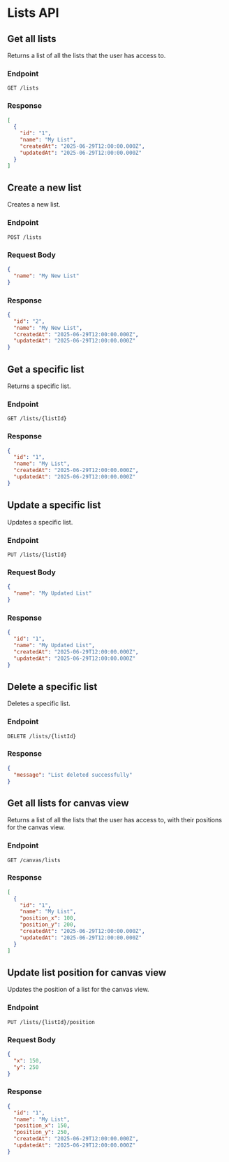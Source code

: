 # Lists API

## Get all lists

Returns a list of all the lists that the user has access to.

### Endpoint

```
GET /lists
```

### Response

```json
[
  {
    "id": "1",
    "name": "My List",
    "createdAt": "2025-06-29T12:00:00.000Z",
    "updatedAt": "2025-06-29T12:00:00.000Z"
  }
]
```

## Create a new list

Creates a new list.

### Endpoint

```
POST /lists
```

### Request Body

```json
{
  "name": "My New List"
}
```

### Response

```json
{
  "id": "2",
  "name": "My New List",
  "createdAt": "2025-06-29T12:00:00.000Z",
  "updatedAt": "2025-06-29T12:00:00.000Z"
}
```

## Get a specific list

Returns a specific list.

### Endpoint

```
GET /lists/{listId}
```

### Response

```json
{
  "id": "1",
  "name": "My List",
  "createdAt": "2025-06-29T12:00:00.000Z",
  "updatedAt": "2025-06-29T12:00:00.000Z"
}
```

## Update a specific list

Updates a specific list.

### Endpoint

```
PUT /lists/{listId}
```

### Request Body

```json
{
  "name": "My Updated List"
}
```

### Response

```json
{
  "id": "1",
  "name": "My Updated List",
  "createdAt": "2025-06-29T12:00:00.000Z",
  "updatedAt": "2025-06-29T12:00:00.000Z"
}
```

## Delete a specific list

Deletes a specific list.

### Endpoint

```
DELETE /lists/{listId}
```

### Response

```json
{
  "message": "List deleted successfully"
}
```

## Get all lists for canvas view

Returns a list of all the lists that the user has access to, with their positions for the canvas view.

### Endpoint

```
GET /canvas/lists
```

### Response

```json
[
  {
    "id": "1",
    "name": "My List",
    "position_x": 100,
    "position_y": 200,
    "createdAt": "2025-06-29T12:00:00.000Z",
    "updatedAt": "2025-06-29T12:00:00.000Z"
  }
]
```

## Update list position for canvas view

Updates the position of a list for the canvas view.

### Endpoint

```
PUT /lists/{listId}/position
```

### Request Body

```json
{
  "x": 150,
  "y": 250
}
```

### Response

```json
{
  "id": "1",
  "name": "My List",
  "position_x": 150,
  "position_y": 250,
  "createdAt": "2025-06-29T12:00:00.000Z",
  "updatedAt": "2025-06-29T12:00:00.000Z"
}
```